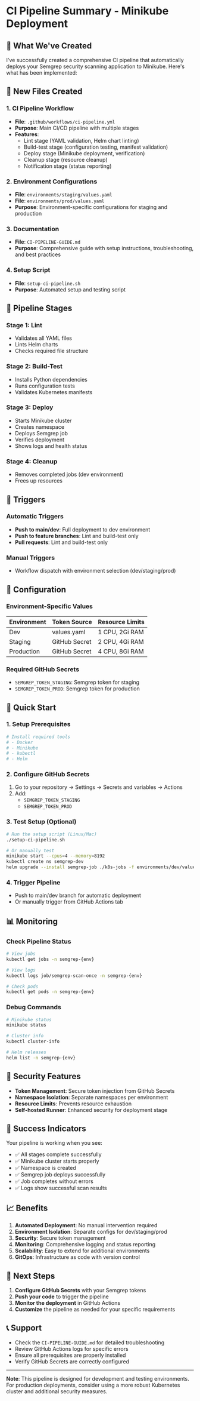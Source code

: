# CI Pipeline Summary - Minikube Deployment

## 🎯 What We've Created

I've successfully created a comprehensive CI pipeline that automatically deploys your Semgrep security scanning application to Minikube. Here's what has been implemented:

## 📁 New Files Created

### 1. CI Pipeline Workflow
- **File**: `.github/workflows/ci-pipeline.yml`
- **Purpose**: Main CI/CD pipeline with multiple stages
- **Features**:
  - Lint stage (YAML validation, Helm chart linting)
  - Build-test stage (configuration testing, manifest validation)
  - Deploy stage (Minikube deployment, verification)
  - Cleanup stage (resource cleanup)
  - Notification stage (status reporting)

### 2. Environment Configurations
- **File**: `environments/staging/values.yaml`
- **File**: `environments/prod/values.yaml`
- **Purpose**: Environment-specific configurations for staging and production

### 3. Documentation
- **File**: `CI-PIPELINE-GUIDE.md`
- **Purpose**: Comprehensive guide with setup instructions, troubleshooting, and best practices

### 4. Setup Script
- **File**: `setup-ci-pipeline.sh`
- **Purpose**: Automated setup and testing script

## 🔄 Pipeline Stages

### Stage 1: Lint
- Validates all YAML files
- Lints Helm charts
- Checks required file structure

### Stage 2: Build-Test
- Installs Python dependencies
- Runs configuration tests
- Validates Kubernetes manifests

### Stage 3: Deploy
- Starts Minikube cluster
- Creates namespace
- Deploys Semgrep job
- Verifies deployment
- Shows logs and health status

### Stage 4: Cleanup
- Removes completed jobs (dev environment)
- Frees up resources

## 🎯 Triggers

### Automatic Triggers
- **Push to main/dev**: Full deployment to dev environment
- **Push to feature branches**: Lint and build-test only
- **Pull requests**: Lint and build-test only

### Manual Triggers
- Workflow dispatch with environment selection (dev/staging/prod)

## 🔧 Configuration

### Environment-Specific Values
| Environment | Token Source | Resource Limits |
|-------------|--------------|-----------------|
| Dev         | values.yaml  | 1 CPU, 2Gi RAM |
| Staging     | GitHub Secret| 2 CPU, 4Gi RAM |
| Production  | GitHub Secret| 4 CPU, 8Gi RAM |

### Required GitHub Secrets
- `SEMGREP_TOKEN_STAGING`: Semgrep token for staging
- `SEMGREP_TOKEN_PROD`: Semgrep token for production

## 🚀 Quick Start

### 1. Setup Prerequisites
```bash
# Install required tools
# - Docker
# - Minikube
# - kubectl
# - Helm
```

### 2. Configure GitHub Secrets
1. Go to your repository → Settings → Secrets and variables → Actions
2. Add:
   - `SEMGREP_TOKEN_STAGING`
   - `SEMGREP_TOKEN_PROD`

### 3. Test Setup (Optional)
```bash
# Run the setup script (Linux/Mac)
./setup-ci-pipeline.sh

# Or manually test
minikube start --cpus=4 --memory=8192
kubectl create ns semgrep-dev
helm upgrade --install semgrep-job ./k8s-jobs -f environments/dev/values.yaml -n semgrep-dev
```

### 4. Trigger Pipeline
- Push to main/dev branch for automatic deployment
- Or manually trigger from GitHub Actions tab

## 📊 Monitoring

### Check Pipeline Status
```bash
# View jobs
kubectl get jobs -n semgrep-{env}

# View logs
kubectl logs job/semgrep-scan-once -n semgrep-{env}

# Check pods
kubectl get pods -n semgrep-{env}
```

### Debug Commands
```bash
# Minikube status
minikube status

# Cluster info
kubectl cluster-info

# Helm releases
helm list -n semgrep-{env}
```

## 🔐 Security Features

- **Token Management**: Secure token injection from GitHub Secrets
- **Namespace Isolation**: Separate namespaces per environment
- **Resource Limits**: Prevents resource exhaustion
- **Self-hosted Runner**: Enhanced security for deployment stage

## 🎉 Success Indicators

Your pipeline is working when you see:
- ✅ All stages complete successfully
- ✅ Minikube cluster starts properly
- ✅ Namespace is created
- ✅ Semgrep job deploys successfully
- ✅ Job completes without errors
- ✅ Logs show successful scan results

## 📈 Benefits

1. **Automated Deployment**: No manual intervention required
2. **Environment Isolation**: Separate configs for dev/staging/prod
3. **Security**: Secure token management
4. **Monitoring**: Comprehensive logging and status reporting
5. **Scalability**: Easy to extend for additional environments
6. **GitOps**: Infrastructure as code with version control

## 🔄 Next Steps

1. **Configure GitHub Secrets** with your Semgrep tokens
2. **Push your code** to trigger the pipeline
3. **Monitor the deployment** in GitHub Actions
4. **Customize** the pipeline as needed for your specific requirements

## 📞 Support

- Check the `CI-PIPELINE-GUIDE.md` for detailed troubleshooting
- Review GitHub Actions logs for specific errors
- Ensure all prerequisites are properly installed
- Verify GitHub Secrets are correctly configured

---

**Note**: This pipeline is designed for development and testing environments. For production deployments, consider using a more robust Kubernetes cluster and additional security measures. 